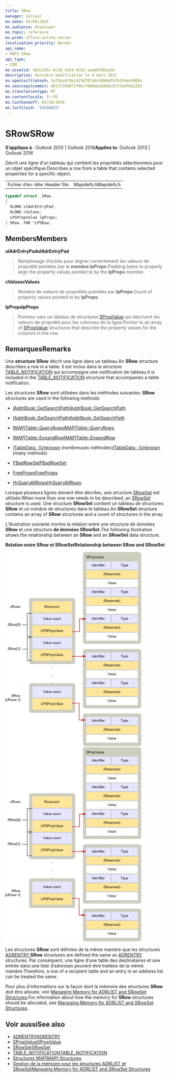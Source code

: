 ```yaml
---
title: SRow
manager: soliver
ms.date: 03/09/2015
ms.audience: Developer
ms.topic: reference
ms.prod: office-online-server
localization_priority: Normal
api_name:
- MAPI.SRow
api_type:
- COM
ms.assetid: 369c2d5c-8c2b-4314-9cb2-aaa89580aa2b
description: Dernière modification le 9 mars 2015
ms.openlocfilehash: 2e75bc6f8e14258787a6c9d80dfbf6334ec698b4
ms.sourcegitcommit: 8657170d071f9bcf680aba50b9c07f2a4fb82283
ms.translationtype: MT
ms.contentlocale: fr-FR
ms.lasthandoff: 04/28/2019
ms.locfileid: "33410433"
---
```

# <a name="srow"></a><span data-ttu-id="61fcf-103">SRow</span><span class="sxs-lookup"><span data-stu-id="61fcf-103">SRow</span></span>

<span data-ttu-id="61fcf-104">**S’applique à** : Outlook 2013 | Outlook 2016</span><span class="sxs-lookup"><span data-stu-id="61fcf-104">**Applies to**: Outlook 2013 | Outlook 2016</span></span> 
  
<span data-ttu-id="61fcf-105">Décrit une ligne d’un tableau qui contient les propriétés sélectionnées pour un objet spécifique.</span><span class="sxs-lookup"><span data-stu-id="61fcf-105">Describes a row from a table that contains selected properties for a specific object.</span></span> 
  
|||
|:-----|:-----|
|<span data-ttu-id="61fcf-106">Fichier d’en-tête :</span><span class="sxs-lookup"><span data-stu-id="61fcf-106">Header file:</span></span>  <br/> |<span data-ttu-id="61fcf-107">Mapidefs.h</span><span class="sxs-lookup"><span data-stu-id="61fcf-107">Mapidefs.h</span></span>  <br/> |
   
```cpp
typedef struct _SRow
{
  ULONG ulAdrEntryPad;
  ULONG cValues;
  LPSPropValue lpProps;
} SRow, FAR *LPSRow;

```

## <a name="members"></a><span data-ttu-id="61fcf-108">Members</span><span class="sxs-lookup"><span data-stu-id="61fcf-108">Members</span></span>

<span data-ttu-id="61fcf-109">**ulAdrEntryPad**</span><span class="sxs-lookup"><span data-stu-id="61fcf-109">**ulAdrEntryPad**</span></span>
  
> <span data-ttu-id="61fcf-110">Remplissage d’octets pour aligner correctement les valeurs de propriété pointées par le **membre lpProps.**</span><span class="sxs-lookup"><span data-stu-id="61fcf-110">Padding bytes to properly align the property values pointed to by the **lpProps** member.</span></span> 
    
<span data-ttu-id="61fcf-111">**cValues**</span><span class="sxs-lookup"><span data-stu-id="61fcf-111">**cValues**</span></span>
  
> <span data-ttu-id="61fcf-112">Nombre de valeurs de propriétés pointées par **lpProps**.</span><span class="sxs-lookup"><span data-stu-id="61fcf-112">Count of property values pointed to by **lpProps**.</span></span> 
    
<span data-ttu-id="61fcf-113">**lpProps**</span><span class="sxs-lookup"><span data-stu-id="61fcf-113">**lpProps**</span></span>
  
> <span data-ttu-id="61fcf-114">Pointeur vers un tableau de structures [SPropValue](spropvalue.md) qui décrivent les valeurs de propriété pour les colonnes de la ligne.</span><span class="sxs-lookup"><span data-stu-id="61fcf-114">Pointer to an array of [SPropValue](spropvalue.md) structures that describe the property values for the columns in the row.</span></span> 
    
## <a name="remarks"></a><span data-ttu-id="61fcf-115">Remarques</span><span class="sxs-lookup"><span data-stu-id="61fcf-115">Remarks</span></span>

<span data-ttu-id="61fcf-116">Une **structure SRow** décrit une ligne dans un tableau.</span><span class="sxs-lookup"><span data-stu-id="61fcf-116">An **SRow** structure describes a row in a table.</span></span> <span data-ttu-id="61fcf-117">Il est inclus dans la structure [TABLE_NOTIFICATION](table_notification.md) qui accompagne une notification de tableau.</span><span class="sxs-lookup"><span data-stu-id="61fcf-117">It is included in the [TABLE_NOTIFICATION](table_notification.md) structure that accompanies a table notification.</span></span> 
  
<span data-ttu-id="61fcf-118">Les structures **SRow** sont utilisées dans les méthodes suivantes :</span><span class="sxs-lookup"><span data-stu-id="61fcf-118">**SRow** structures are used in the following methods:</span></span> 
  
- [<span data-ttu-id="61fcf-119">IAddrBook::GetSearchPath</span><span class="sxs-lookup"><span data-stu-id="61fcf-119">IAddrBook::GetSearchPath</span></span>](iaddrbook-getsearchpath.md)
    
- [<span data-ttu-id="61fcf-120">IAddrBook::SetSearchPath</span><span class="sxs-lookup"><span data-stu-id="61fcf-120">IAddrBook::SetSearchPath</span></span>](iaddrbook-setsearchpath.md)
    
- [<span data-ttu-id="61fcf-121">IMAPITable::QueryRows</span><span class="sxs-lookup"><span data-stu-id="61fcf-121">IMAPITable::QueryRows</span></span>](imapitable-queryrows.md)
    
- [<span data-ttu-id="61fcf-122">IMAPITable::ExpandRow</span><span class="sxs-lookup"><span data-stu-id="61fcf-122">IMAPITable::ExpandRow</span></span>](imapitable-expandrow.md)
    
- <span data-ttu-id="61fcf-123">[ITableData : IUnknown](itabledataiunknown.md) (nombreuses méthodes)</span><span class="sxs-lookup"><span data-stu-id="61fcf-123">[ITableData : IUnknown](itabledataiunknown.md) (many methods)</span></span> 
    
- [<span data-ttu-id="61fcf-124">FBadRowSet</span><span class="sxs-lookup"><span data-stu-id="61fcf-124">FBadRowSet</span></span>](fbadrowset.md)
    
- [<span data-ttu-id="61fcf-125">FreeProws</span><span class="sxs-lookup"><span data-stu-id="61fcf-125">FreeProws</span></span>](freeprows.md)
    
- [<span data-ttu-id="61fcf-126">HrQueryAllRows</span><span class="sxs-lookup"><span data-stu-id="61fcf-126">HrQueryAllRows</span></span>](hrqueryallrows.md)
    
<span data-ttu-id="61fcf-127">Lorsque plusieurs lignes doivent être décrites, une structure [SRowSet](srowset.md) est utilisée.</span><span class="sxs-lookup"><span data-stu-id="61fcf-127">When more than one row needs to be described, an [SRowSet](srowset.md) structure is used.</span></span> <span data-ttu-id="61fcf-128">Une structure **SRowSet** contient un tableau de structures **SRow** et un nombre de structures dans le tableau.</span><span class="sxs-lookup"><span data-stu-id="61fcf-128">An **SRowSet** structure contains an array of **SRow** structures and a count of structures in the array.</span></span> 
  
<span data-ttu-id="61fcf-129">L’illustration suivante montre la relation entre une structure de données **SRow** et une structure **de données SRowSet.**</span><span class="sxs-lookup"><span data-stu-id="61fcf-129">The following illustration shows the relationship between an **SRow** and an **SRowSet** data structure.</span></span> 
  
<span data-ttu-id="61fcf-130">**Relation entre SRow et SRowSet**</span><span class="sxs-lookup"><span data-stu-id="61fcf-130">**Relationship between SRow and SRowSet**</span></span>
  
<span data-ttu-id="61fcf-131">![Relation entre SRow et SRowSet](media/amapi_17.gif "Relation entre SRow et SRowSet")</span><span class="sxs-lookup"><span data-stu-id="61fcf-131">![Relationship between SRow and SRowSet](media/amapi_17.gif "Relationship between SRow and SRowSet")</span></span>
  
<span data-ttu-id="61fcf-132">Les structures **SRow** sont définies de la même manière que les structures [ADRENTRY.](adrentry.md)</span><span class="sxs-lookup"><span data-stu-id="61fcf-132">**SRow** structures are defined the same as [ADRENTRY](adrentry.md) structures.</span></span> <span data-ttu-id="61fcf-133">Par conséquent, une ligne d’une table des destinataires et une entrée dans une liste d’adresses peuvent être traitées de la même manière.</span><span class="sxs-lookup"><span data-stu-id="61fcf-133">Therefore, a row of a recipient table and an entry in an address list can be treated the same.</span></span> 
  
<span data-ttu-id="61fcf-134">Pour plus d’informations sur la façon dont la mémoire des structures **SRow** doit être allouée, voir [Managing Memory for ADRLIST and SRowSet Structures](managing-memory-for-adrlist-and-srowset-structures.md).</span><span class="sxs-lookup"><span data-stu-id="61fcf-134">For information about how the memory for **SRow** structures should be allocated, see [Managing Memory for ADRLIST and SRowSet Structures](managing-memory-for-adrlist-and-srowset-structures.md).</span></span>
  
## <a name="see-also"></a><span data-ttu-id="61fcf-135">Voir aussi</span><span class="sxs-lookup"><span data-stu-id="61fcf-135">See also</span></span>

- [<span data-ttu-id="61fcf-136">ADRENTRY</span><span class="sxs-lookup"><span data-stu-id="61fcf-136">ADRENTRY</span></span>](adrentry.md)
- [<span data-ttu-id="61fcf-137">SPropValue</span><span class="sxs-lookup"><span data-stu-id="61fcf-137">SPropValue</span></span>](spropvalue.md)
- [<span data-ttu-id="61fcf-138">SRowSet</span><span class="sxs-lookup"><span data-stu-id="61fcf-138">SRowSet</span></span>](srowset.md)
- [<span data-ttu-id="61fcf-139">TABLE_NOTIFICATION</span><span class="sxs-lookup"><span data-stu-id="61fcf-139">TABLE_NOTIFICATION</span></span>](table_notification.md)
- [<span data-ttu-id="61fcf-140">Structures MAPI</span><span class="sxs-lookup"><span data-stu-id="61fcf-140">MAPI Structures</span></span>](mapi-structures.md)
- [<span data-ttu-id="61fcf-141">Gestion de la mémoire pour les structures ADRLIST et SRowSet</span><span class="sxs-lookup"><span data-stu-id="61fcf-141">Managing Memory for ADRLIST and SRowSet Structures</span></span>](managing-memory-for-adrlist-and-srowset-structures.md)

